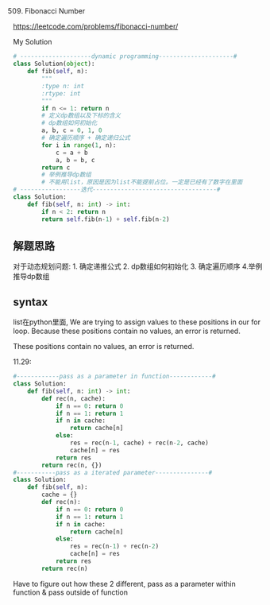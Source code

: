 ## 
509. Fibonacci Number

https://leetcode.com/problems/fibonacci-number/

My Solution

```python
# --------------------dynamic programming---------------------#
class Solution(object):
    def fib(self, n):
        """
        :type n: int
        :rtype: int
        """
        if n <= 1: return n
        # 定义dp数组以及下标的含义
        # dp数组如何初始化
        a, b, c = 0, 1, 0
        # 确定遍历顺序 + 确定递归公式
        for i in range(1, n):
            c = a + b
            a, b = b, c
        return c
        # 举例推导dp数组 
        # 不能用list，原因是因为list不能提前占位。一定是已经有了数字在里面    
# -----------------迭代-----------------------------------#
class Solution:
    def fib(self, n: int) -> int:
        if n < 2: return n
        return self.fib(n-1) + self.fib(n-2)
```
## 解题思路
对于动态规划问题: 1. 确定递推公式 2. dp数组如何初始化 3. 确定遍历顺序 4.举例推导dp数组

## syntax
list在python里面, We are trying to assign values to these positions in our for loop. Because these positions contain no values, an error is returned.

These positions contain no values, an error is returned.


11.29:
```python
#------------pass as a parameter in function------------#
class Solution:
    def fib(self, n: int) -> int:    
        def rec(n, cache):       
            if n == 0: return 0
            if n == 1: return 1
            if n in cache:
                return cache[n]
            else:
                res = rec(n-1, cache) + rec(n-2, cache)    
                cache[n] = res
            return res
        return rec(n, {})
#-----------pass as a iterated parameter---------------#
class Solution:
    def fib(self, n):   
        cache = {}
        def rec(n):       
            if n == 0: return 0
            if n == 1: return 1
            if n in cache:
                return cache[n]
            else:
                res = rec(n-1) + rec(n-2)    
                cache[n] = res
            return res
        return rec(n)
```
Have to figure out how these 2 different, pass as a parameter within function & pass outside of function
